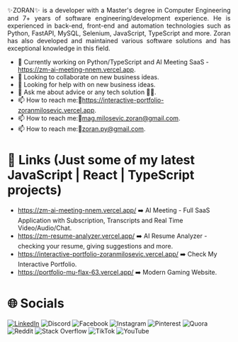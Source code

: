 <p align="justify">✨ZORAN✨ is a developer with a Master's degree in Computer Engineering and 7+ years of software engineering/development experience. He is experienced in back-end, front-end and automation technologies such as Python, FastAPI, MySQL, Selenium, JavaScript, TypeScript and more. Zoran has also developed and maintained various software solutions and has exceptional knowledge in this field.</p>

- 🔭 Currently working on Python/TypeScript and AI Meeting SaaS - https://zm-ai-meeting-nnem.vercel.app.
- 👯 Looking to collaborate on new business ideas.
- 🤔 Looking for help with on new business ideas.
- 💬 Ask me about advice or any tech solution 👩‍💻.
- 📫 How to reach me:📱https://interactive-portfolio-zoranmilosevic.vercel.app.
- 📫 How to reach me:📱[mag.milosevic.zoran@gmail.com](mailto:mag.milosevic.zoran@gmail.com).
- 📫 How to reach me:📱[zoran.py@gmail.com](mailto:zoran.py@gmail.com).

# 🔗 Links (Just some of my latest JavaScript | React | TypeScript projects)
- https://zm-ai-meeting-nnem.vercel.app/ ➡️ AI Meeting - Full SaaS Application with Subscription, Transcripts and Real Time Video/Audio/Chat.
- https://zm-resume-analyzer.vercel.app/ ➡️ AI Resume Analyzer - checking your resume, giving suggestions and more.
- https://interactive-portfolio-zoranmilosevic.vercel.app/ ➡️ Check My Interactive Portfolio.
- https://portfolio-mu-flax-63.vercel.app/ ➡️ Modern Gaming Website.

# 🌐 Socials

[![LinkedIn](https://img.shields.io/badge/LinkedIn-%230077B5.svg?logo=linkedin&logoColor=white)](https://www.linkedin.com/in/zoranmilosevic) ![Discord](https://img.shields.io/badge/Discord-%237289DA.svg?logo=discord&logoColor=white) ![Facebook](https://img.shields.io/badge/Facebook-%231877F2.svg?logo=Facebook&logoColor=white) ![Instagram](https://img.shields.io/badge/Instagram-%23E4405F.svg?logo=Instagram&logoColor=white) ![Pinterest](https://img.shields.io/badge/Pinterest-%23E60023.svg?logo=Pinterest&logoColor=white) ![Quora](https://img.shields.io/badge/Quora-%23B92B27.svg?logo=Quora&logoColor=white) ![Reddit](https://img.shields.io/badge/Reddit-%23FF4500.svg?logo=Reddit&logoColor=white) ![Stack Overflow](https://img.shields.io/badge/-Stackoverflow-FE7A16?logo=stack-overflow&logoColor=white) ![TikTok](https://img.shields.io/badge/TikTok-%23000000.svg?logo=TikTok&logoColor=white) ![YouTube](https://img.shields.io/badge/YouTube-%23FF0000.svg?logo=YouTube&logoColor=white)
